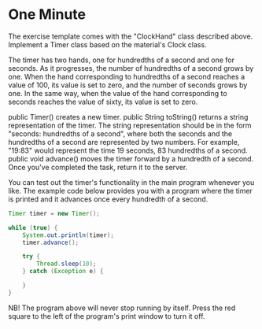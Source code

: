 
# One Minute

The exercise template comes with the "ClockHand" class described above. Implement a Timer class based on the material's Clock class.

The timer has two hands, one for hundredths of a second and one for seconds. As it progresses, the number of hundredths of a second grows by one. When the hand corresponding to hundredths of a second reaches a value of 100, its value is set to zero, and the number of seconds grows by one. In the same way, when the value of the hand corresponding to seconds reaches the value of sixty, its value is set to zero.

public Timer() creates a new timer.
public String toString() returns a string representation of the timer. The string representation should be in the form "seconds: hundredths of a second", where both the seconds and the hundredths of a second are represented by two numbers. For example, "19:83" would represent the time 19 seconds, 83 hundredths of a second.
public void advance() moves the timer forward by a hundredth of a second.
Once you've completed the task, return it to the server.

You can test out the timer's functionality in the main program whenever you like. The example code below provides you with a program where the timer is printed and it advances once every hundredth of a second.

```java
Timer timer = new Timer();

while (true) {
    System.out.println(timer);
    timer.advance();

    try {
        Thread.sleep(10);
    } catch (Exception e) {

    }
}
```

NB! The program above will never stop running by itself. Press the red square to the left of the program's print window to turn it off.
